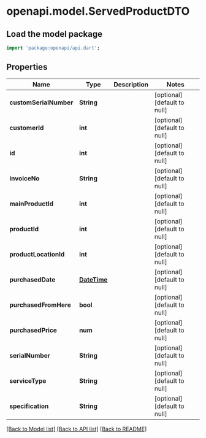 # openapi.model.ServedProductDTO

## Load the model package
```dart
import 'package:openapi/api.dart';
```

## Properties
Name | Type | Description | Notes
------------ | ------------- | ------------- | -------------
**customSerialNumber** | **String** |  | [optional] [default to null]
**customerId** | **int** |  | [optional] [default to null]
**id** | **int** |  | [optional] [default to null]
**invoiceNo** | **String** |  | [optional] [default to null]
**mainProductId** | **int** |  | [optional] [default to null]
**productId** | **int** |  | [optional] [default to null]
**productLocationId** | **int** |  | [optional] [default to null]
**purchasedDate** | [**DateTime**](DateTime.md) |  | [optional] [default to null]
**purchasedFromHere** | **bool** |  | [optional] [default to null]
**purchasedPrice** | **num** |  | [optional] [default to null]
**serialNumber** | **String** |  | [optional] [default to null]
**serviceType** | **String** |  | [optional] [default to null]
**specification** | **String** |  | [optional] [default to null]

[[Back to Model list]](../README.md#documentation-for-models) [[Back to API list]](../README.md#documentation-for-api-endpoints) [[Back to README]](../README.md)


